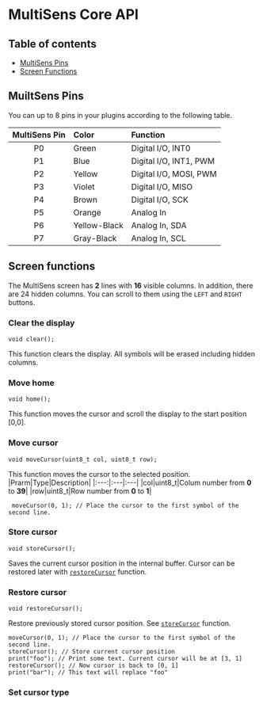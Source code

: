 # MultiSens Core API

## Table of contents
* [MultiSens Pins](#multisens-pins)
* [Screen Functions](#screen-functions)

## MuiltSens Pins
You can up to 8 pins in your plugins according to the following table.

|MultiSens Pin|Color|Function|
|:---:|:---|:---|
|P0|Green|Digital I/O, INT0|
|P1|Blue|Digital I/O, INT1, PWM|
|P2|Yellow|Digital I/O, MOSI, PWM|
|P3|Violet|Digital I/O, MISO|
|P4|Brown|Digital I/O, SCK|
|P5|Orange|Analog In|
|P6|Yellow-Black|Analog In, SDA|
|P7|Gray-Black|Analog In, SCL|


## Screen functions
The MultiSens screen has **2** lines with **16** visible columns. In addition, there are 24 hidden 
columns. You can scroll to them using the `LEFT` and `RIGHT` buttons.


### Clear the display
```
void clear();
```
This function clears the display. All symbols will be erased including hidden columns.


### Move home
```
void home();
```
This function moves the cursor and scroll the display to the start position [0,0].


### Move cursor
```
void moveCursor(uint8_t col, uint8_t row);
```
This function moves the cursor to the selected position.
|Prarm|Type|Description|
|:---:|:---|:---|
|col|uint8_t|Colum number from **0** to **39**|
|row|uint8_t|Row number from **0** to **1**|

```
 moveCursor(0, 1); // Place the cursor to the first symbol of the second line.
```


### Store cursor
```
void storeCursor();
```
Saves the current cursor position in the internal buffer. Cursor can be restored later 
with [`restoreCursor`](restore-cursor) function.


### Restore cursor
```
void restoreCursor();
```
Restore previously stored cursor position. See  [`storeCursor`](store-cursor) function.

```с++
moveCursor(0, 1); // Place the cursor to the first symbol of the second line.
storeCursor(); // Store current cursor position
print("foo"); // Print some text. Current cursor will be at [3, 1]
restoreCursor(); // Now cursor is back to [0, 1]
print("bar"); // This text will replace "foo"

```

### Set cursor type